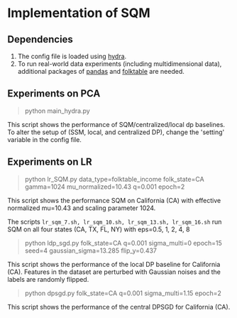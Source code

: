 # Implementation of SQM
## Dependencies 
1. The config file is loaded using [hydra](https://hydra.cc/docs/intro/).
2. To run real-world data experiments (including multidimensional data), additional packages of [pandas](https://pandas.pydata.org/) and [folktable](https://github.com/socialfoundations/folktables) are needed.

## Experiments on PCA

> python main_hydra.py

This script shows the performance of SQM/centralized/local dp baselines. To alter the setup of (SSM, local, and centralized DP), change the 'setting' variable in the config file.

## Experiments on LR 

> python lr_SQM.py  data_type=folktable_income folk_state=CA gamma=1024 mu_normalized=10.43 q=0.001 epoch=2 

This script shows the performance SQM on California (CA) with effective normalized mu=10.43 and scaling parameter 1024. 

The scripts ```lr_sqm_7.sh, lr_sqm_10.sh, lr_sqm_13.sh, lr_sqm_16.sh``` run SQM on all four states (CA, TX, FL, NY) with eps=0.5, 1, 2, 4, 8

> python ldp_sgd.py folk_state=CA q=0.001 sigma_multi=0 epoch=15 seed=4 gaussian_sigma=13.285 flip_y=0.437

This script shows the performance of the local DP baseline for California (CA). Features in the dataset are perturbed with Gaussian noises and the labels are randomly flipped.

> python dpsgd.py folk_state=CA q=0.001 sigma_multi=1.15 epoch=2 

This script shows the performance of the central DPSGD for California (CA). 
